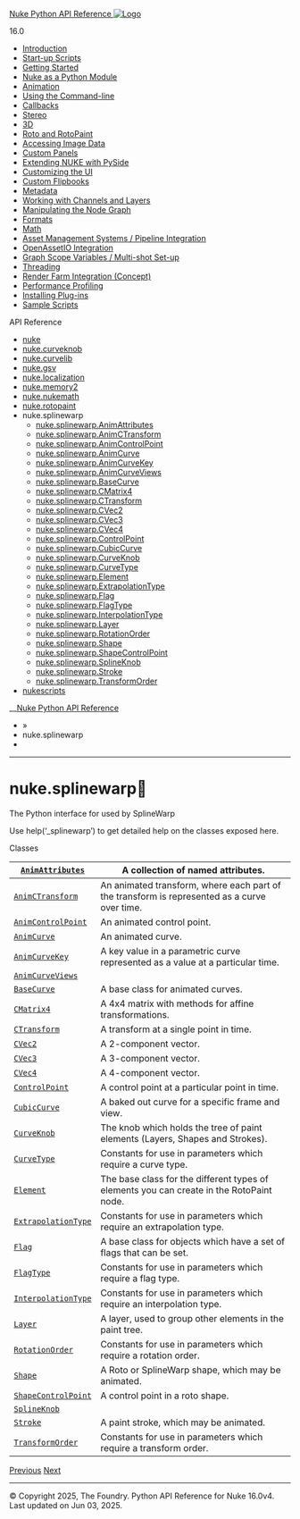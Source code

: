[ Nuke Python API Reference ![Logo](../_static/NukeApp128.png) ](../index.html)

16.0 

  * [Introduction](../intro.html)
  * [Start-up Scripts](../startup.html)
  * [Getting Started](../basics.html)
  * [Nuke as a Python Module](../nuke_as_python_module.html)
  * [Animation](../animation.html)
  * [Using the Command-line](../command_line.html)
  * [Callbacks](../callbacks.html)
  * [Stereo](../stereo.html)
  * [3D](../3D.html)
  * [Roto and RotoPaint](../rotopaint.html)
  * [Accessing Image Data](../image_data.html)
  * [Custom Panels](../custom_panels.html)
  * [Extending NUKE with PySide](../custom_panels.html#extending-nuke-with-pyside)
  * [Customizing the UI](../custom_ui.html)
  * [Custom Flipbooks](../flipbook.html)
  * [Metadata](../metadata.html)
  * [Working with Channels and Layers](../channels.html)
  * [Manipulating the Node Graph](../dag.html)
  * [Formats](../formats.html)
  * [Math](../math.html)
  * [Asset Management Systems / Pipeline Integration](../asset.html)
  * [OpenAssetIO Integration](../openassetio.html)
  * [Graph Scope Variables / Multi-shot Set-up](../gsv.html)
  * [Threading](../threading.html)
  * [Render Farm Integration (Concept)](../render_farm.html)
  * [Performance Profiling](../performance.html)
  * [Installing Plug-ins](../installing_plugins.html)
  * [Sample Scripts](../samples.html)



API Reference

  * [nuke](nuke.html)
  * [nuke.curveknob](nuke.curveknob.html)
  * [nuke.curvelib](nuke.curvelib.html)
  * [nuke.gsv](nuke.gsv.html)
  * [nuke.localization](nuke.localization.html)
  * [nuke.memory2](nuke.memory2.html)
  * [nuke.nukemath](nuke.nukemath.html)
  * [nuke.rotopaint](nuke.rotopaint.html)
  * nuke.splinewarp
    * [nuke.splinewarp.AnimAttributes](nuke.splinewarp.AnimAttributes.html)
    * [nuke.splinewarp.AnimCTransform](nuke.splinewarp.AnimCTransform.html)
    * [nuke.splinewarp.AnimControlPoint](nuke.splinewarp.AnimControlPoint.html)
    * [nuke.splinewarp.AnimCurve](nuke.splinewarp.AnimCurve.html)
    * [nuke.splinewarp.AnimCurveKey](nuke.splinewarp.AnimCurveKey.html)
    * [nuke.splinewarp.AnimCurveViews](nuke.splinewarp.AnimCurveViews.html)
    * [nuke.splinewarp.BaseCurve](nuke.splinewarp.BaseCurve.html)
    * [nuke.splinewarp.CMatrix4](nuke.splinewarp.CMatrix4.html)
    * [nuke.splinewarp.CTransform](nuke.splinewarp.CTransform.html)
    * [nuke.splinewarp.CVec2](nuke.splinewarp.CVec2.html)
    * [nuke.splinewarp.CVec3](nuke.splinewarp.CVec3.html)
    * [nuke.splinewarp.CVec4](nuke.splinewarp.CVec4.html)
    * [nuke.splinewarp.ControlPoint](nuke.splinewarp.ControlPoint.html)
    * [nuke.splinewarp.CubicCurve](nuke.splinewarp.CubicCurve.html)
    * [nuke.splinewarp.CurveKnob](nuke.splinewarp.CurveKnob.html)
    * [nuke.splinewarp.CurveType](nuke.splinewarp.CurveType.html)
    * [nuke.splinewarp.Element](nuke.splinewarp.Element.html)
    * [nuke.splinewarp.ExtrapolationType](nuke.splinewarp.ExtrapolationType.html)
    * [nuke.splinewarp.Flag](nuke.splinewarp.Flag.html)
    * [nuke.splinewarp.FlagType](nuke.splinewarp.FlagType.html)
    * [nuke.splinewarp.InterpolationType](nuke.splinewarp.InterpolationType.html)
    * [nuke.splinewarp.Layer](nuke.splinewarp.Layer.html)
    * [nuke.splinewarp.RotationOrder](nuke.splinewarp.RotationOrder.html)
    * [nuke.splinewarp.Shape](nuke.splinewarp.Shape.html)
    * [nuke.splinewarp.ShapeControlPoint](nuke.splinewarp.ShapeControlPoint.html)
    * [nuke.splinewarp.SplineKnob](nuke.splinewarp.SplineKnob.html)
    * [nuke.splinewarp.Stroke](nuke.splinewarp.Stroke.html)
    * [nuke.splinewarp.TransformOrder](nuke.splinewarp.TransformOrder.html)
  * [nukescripts](nukescripts.html)



__[Nuke Python API Reference](../index.html)

  * [](../index.html) »
  * nuke.splinewarp
  * 


* * *

# nuke.splinewarp

The Python interface for used by SplineWarp

Use help(‘_splinewarp’) to get detailed help on the classes exposed here.

Classes

[`AnimAttributes`](nuke.splinewarp.AnimAttributes.html#nuke.splinewarp.AnimAttributes "nuke.splinewarp.AnimAttributes") | A collection of named attributes.  
---|---  
[`AnimCTransform`](nuke.splinewarp.AnimCTransform.html#nuke.splinewarp.AnimCTransform "nuke.splinewarp.AnimCTransform") | An animated transform, where each part of the transform is represented as a curve over time.  
[`AnimControlPoint`](nuke.splinewarp.AnimControlPoint.html#nuke.splinewarp.AnimControlPoint "nuke.splinewarp.AnimControlPoint") | An animated control point.  
[`AnimCurve`](nuke.splinewarp.AnimCurve.html#nuke.splinewarp.AnimCurve "nuke.splinewarp.AnimCurve") | An animated curve.  
[`AnimCurveKey`](nuke.splinewarp.AnimCurveKey.html#nuke.splinewarp.AnimCurveKey "nuke.splinewarp.AnimCurveKey") | A key value in a parametric curve represented as a value at a particular time.  
[`AnimCurveViews`](nuke.splinewarp.AnimCurveViews.html#nuke.splinewarp.AnimCurveViews "nuke.splinewarp.AnimCurveViews") |   
[`BaseCurve`](nuke.splinewarp.BaseCurve.html#nuke.splinewarp.BaseCurve "nuke.splinewarp.BaseCurve") | A base class for animated curves.  
[`CMatrix4`](nuke.splinewarp.CMatrix4.html#nuke.splinewarp.CMatrix4 "nuke.splinewarp.CMatrix4") | A 4x4 matrix with methods for affine transformations.  
[`CTransform`](nuke.splinewarp.CTransform.html#nuke.splinewarp.CTransform "nuke.splinewarp.CTransform") | A transform at a single point in time.  
[`CVec2`](nuke.splinewarp.CVec2.html#nuke.splinewarp.CVec2 "nuke.splinewarp.CVec2") | A 2-component vector.  
[`CVec3`](nuke.splinewarp.CVec3.html#nuke.splinewarp.CVec3 "nuke.splinewarp.CVec3") | A 3-component vector.  
[`CVec4`](nuke.splinewarp.CVec4.html#nuke.splinewarp.CVec4 "nuke.splinewarp.CVec4") | A 4-component vector.  
[`ControlPoint`](nuke.splinewarp.ControlPoint.html#nuke.splinewarp.ControlPoint "nuke.splinewarp.ControlPoint") | A control point at a particular point in time.  
[`CubicCurve`](nuke.splinewarp.CubicCurve.html#nuke.splinewarp.CubicCurve "nuke.splinewarp.CubicCurve") | A baked out curve for a specific frame and view.  
[`CurveKnob`](nuke.splinewarp.CurveKnob.html#nuke.splinewarp.CurveKnob "nuke.splinewarp.CurveKnob") | The knob which holds the tree of paint elements (Layers, Shapes and Strokes).  
[`CurveType`](nuke.splinewarp.CurveType.html#nuke.splinewarp.CurveType "nuke.splinewarp.CurveType") | Constants for use in parameters which require a curve type.  
[`Element`](nuke.splinewarp.Element.html#nuke.splinewarp.Element "nuke.splinewarp.Element") | The base class for the different types of elements you can create in the RotoPaint node.  
[`ExtrapolationType`](nuke.splinewarp.ExtrapolationType.html#nuke.splinewarp.ExtrapolationType "nuke.splinewarp.ExtrapolationType") | Constants for use in parameters which require an extrapolation type.  
[`Flag`](nuke.splinewarp.Flag.html#nuke.splinewarp.Flag "nuke.splinewarp.Flag") | A base class for objects which have a set of flags that can be set.  
[`FlagType`](nuke.splinewarp.FlagType.html#nuke.splinewarp.FlagType "nuke.splinewarp.FlagType") | Constants for use in parameters which require a flag type.  
[`InterpolationType`](nuke.splinewarp.InterpolationType.html#nuke.splinewarp.InterpolationType "nuke.splinewarp.InterpolationType") | Constants for use in parameters which require an interpolation type.  
[`Layer`](nuke.splinewarp.Layer.html#nuke.splinewarp.Layer "nuke.splinewarp.Layer") | A layer, used to group other elements in the paint tree.  
[`RotationOrder`](nuke.splinewarp.RotationOrder.html#nuke.splinewarp.RotationOrder "nuke.splinewarp.RotationOrder") | Constants for use in parameters which require a rotation order.  
[`Shape`](nuke.splinewarp.Shape.html#nuke.splinewarp.Shape "nuke.splinewarp.Shape") | A Roto or SplineWarp shape, which may be animated.  
[`ShapeControlPoint`](nuke.splinewarp.ShapeControlPoint.html#nuke.splinewarp.ShapeControlPoint "nuke.splinewarp.ShapeControlPoint") | A control point in a roto shape.  
[`SplineKnob`](nuke.splinewarp.SplineKnob.html#nuke.splinewarp.SplineKnob "nuke.splinewarp.SplineKnob") |   
[`Stroke`](nuke.splinewarp.Stroke.html#nuke.splinewarp.Stroke "nuke.splinewarp.Stroke") | A paint stroke, which may be animated.  
[`TransformOrder`](nuke.splinewarp.TransformOrder.html#nuke.splinewarp.TransformOrder "nuke.splinewarp.TransformOrder") | Constants for use in parameters which require a transform order.  
  
[ Previous](nuke.rotopaint.TransformOrder.html "nuke.rotopaint.TransformOrder") [Next ](nuke.splinewarp.AnimAttributes.html "nuke.splinewarp.AnimAttributes")

* * *

© Copyright 2025, The Foundry. Python API Reference for Nuke 16.0v4. Last updated on Jun 03, 2025. 
